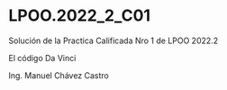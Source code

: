 # LPOO.2022_2_C01
Solución de la Practica Calificada Nro 1 de LPOO 2022.2

El código Da Vinci

Ing. Manuel Chávez Castro
